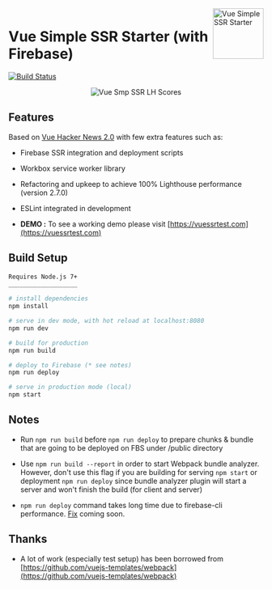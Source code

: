 <img align="right" width="100" height="100" src="http://www.fillmurray.com/100/100" alt="Vue Simple SSR Starter"/>

# Vue Simple SSR Starter (with Firebase)

[![Build Status](https://travis-ci.org/kemalcany/vue-simple-ssr.svg?branch=master)](https://travis-ci.org/kemalcany/vue-simple-ssr)

<p align="center">
  <img src="https://github.com/kemalcany/vue-ssr-starter/blob/master/public/github/LightHouseReport-04.01.2018.jpg?raw=true" alt="Vue Smp SSR LH Scores"/>
</p>

## Features

Based on [Vue Hacker News 2.0](https://github.com/vuejs/vue-hackernews-2.0) with few extra features such as:

- Firebase SSR integration and deployment scripts

- Workbox service worker library

- Refactoring and upkeep to achieve 100% Lighthouse performance (version 2.7.0)

- ESLint integrated in development

- **DEMO :** To see a working demo please visit [https://vuessrtest.com](https://vuessrtest.com)

## Build Setup

``` bash
Requires Node.js 7+
___________________

# install dependencies
npm install

# serve in dev mode, with hot reload at localhost:8080
npm run dev

# build for production
npm run build

# deploy to Firebase (* see notes)
npm run deploy

# serve in production mode (local)
npm start
```

## Notes

- Run `npm run build` before `npm run deploy` to prepare chunks & bundle that are going to be deployed on FBS under /public directory

- Use `npm run build --report` in order to start Webpack bundle analyzer. However, don't use this flag if you are building for serving `npm start` or deployment `npm run deploy` since bundle analyzer plugin will start a server and won't finish the build (for client and server)

- `npm run deploy` command takes long time due to firebase-cli performance. [Fix](https://github.com/firebase/firebase-tools/pull/578) coming soon.

## Thanks

- A lot of work (especially test setup) has been borrowed from [https://github.com/vuejs-templates/webpack](https://github.com/vuejs-templates/webpack)
